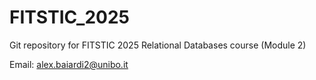 # FITSTIC_2025

Git repository for FITSTIC 2025 Relational Databases course (Module 2)

Email: alex.baiardi2@unibo.it